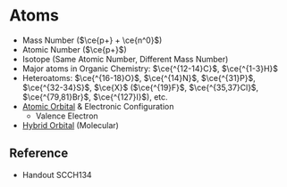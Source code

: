 # Atoms

* Mass Number ($\ce{p+} + \ce{n^0}$)
* Atomic Number ($\ce{p+}$)
* Isotope (Same Atomic Number, Different Mass Number)
* Major atoms in Organic Chemistry: $\ce{^{12-14}C}$, $\ce{^{1-3}H}$
* Heteroatoms: $\ce{^{16-18}O}$, $\ce{^{14}N}$, $\ce{^{31}P}$, $\ce{^{32-34}S}$, $\ce{X}$ ($\ce{^{19}F}$, $\ce{^{35,37}Cl}$, $\ce{^{79,81}Br}$, $\ce{^{127}I}$), etc.
* [Atomic Orbital](../../01%20-%20Concept/Chemistry/Physical%20Chemistry/Chemical%20Physics/Atomic%20Theory/Atomic%20Orbital.md) & Electronic Configuration
  * Valence Electron
* [Hybrid Orbital](../../01%20-%20Concept/Chemistry/Physical%20Chemistry/Chemical%20Physics/Molecular%20Theory/Chemical%20Bonding/Intramolecular%20Interaction/Covalent%20Bonding/Hybrid%20Orbital.md) (Molecular)

## Reference

* Handout SCCH134

